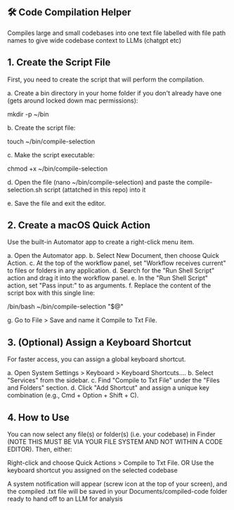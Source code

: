 
## 🛠️ Code Compilation Helper
Compiles large and small codebases into one text file labelled with file path names to give wide codebase context to LLMs (chatgpt etc)

## 1. Create the Script File
First, you need to create the script that will perform the compilation.

a. Create a bin directory in your home folder if you don't already have one (gets around locked down mac permissions):

mkdir -p ~/bin

b. Create the script file:

touch ~/bin/compile-selection

c. Make the script executable:

chmod +x ~/bin/compile-selection

d. Open the file (nano ~/bin/compile-selection) and paste the compile-selection.sh script (attatched in this repo) into it

e. Save the file and exit the editor.

## 2. Create a macOS Quick Action
Use the built-in Automator app to create a right-click menu item.

a. Open the Automator app.
b. Select New Document, then choose Quick Action.
c. At the top of the workflow panel, set "Workflow receives current" to files or folders in any application.
d. Search for the "Run Shell Script" action and drag it into the workflow panel.
e. In the "Run Shell Script" action, set "Pass input:" to as arguments.
f. Replace the content of the script box with this single line:

/bin/bash ~/bin/compile-selection "$@"

g. Go to File > Save and name it Compile to Txt File.

## 3. (Optional) Assign a Keyboard Shortcut
For faster access, you can assign a global keyboard shortcut.

a. Open System Settings > Keyboard > Keyboard Shortcuts....
b. Select "Services" from the sidebar.
c. Find "Compile to Txt File" under the "Files and Folders" section.
d. Click "Add Shortcut" and assign a unique key combination (e.g., Cmd + Option + Shift + C).

## 4. How to Use
You can now select any file(s) or folder(s) (i.e. your codebase) in Finder (NOTE THIS MUST BE VIA YOUR FILE SYSTEM AND NOT WITHIN A CODE EDITOR). Then, either:

Right-click and choose Quick Actions > Compile to Txt File.
OR
Use the keyboard shortcut you assigned on the selected codebase

A system notification will appear (screw icon at the top of your screen), and the compiled .txt file will be saved in your Documents/compiled-code folder ready to hand off to an LLM for analysis
